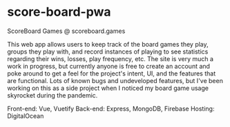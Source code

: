 # score-board-pwa
ScoreBoard Games @ scoreboard.games

This web app allows users to keep track of the board games they play, groups they play with, and record instances of playing to see statistics regarding their wins, losses, play frequency, etc. The site is very much a work in progress, but currently anyone is free to create an account and poke around to get a feel for the project's intent, UI, and the features that are functional. Lots of known bugs and undeveloped features, but I've been working on this as a side project when I noticed my board game usage skyrocket during the pandemic.

Front-end: Vue, Vuetify
Back-end: Express, MongoDB, Firebase
Hosting: DigitalOcean

